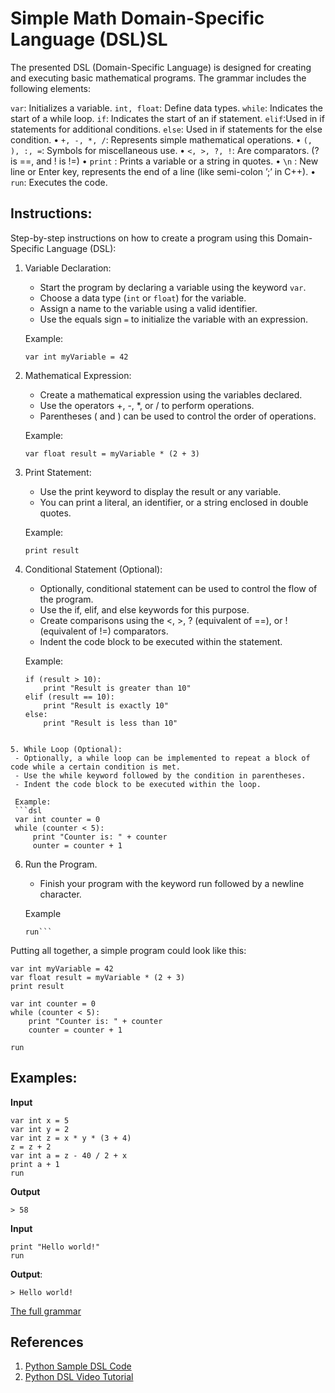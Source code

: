 
# Simple Math Domain-Specific Language (DSL)SL

The presented DSL (Domain-Specific Language) is designed for creating and executing basic mathematical programs. The grammar includes the following elements:

`var`: Initializes a variable.
`int, float`: Define data types.
`while`: Indicates the start of a while loop.
`if`: Indicates the start of an if statement.
`elif`:Used in if statements for additional conditions.
`else`: Used in if statements for the else condition.
• `+, -, *, /`: Represents simple mathematical operations.
• `(, ), :, =`: Symbols for miscellaneous use.
• `<, >, ?, !`: Are comparators. (? is ==, and ! is !=)
• `print` : Prints a variable or a string in quotes.
• `\n` : New line or Enter key, represents the end of a line (like semi-colon ’;’ in C++).
• `run`: Executes the code.

## Instructions:
Step-by-step instructions on how to create a program using this Domain-Specific Language (DSL):

1. Variable Declaration:

   - Start the program by declaring a variable using the keyword `var`.
   - Choose a data type (`int` or `float`) for the variable.
   - Assign a name to the variable using a valid identifier.
   - Use the equals sign `=` to initialize the variable with an expression.

   Example:
   ```dsl
   var int myVariable = 42
   ```

2. Mathematical Expression:
   - Create a mathematical expression using the variables declared.
   - Use the operators +, -, *, or / to perform operations.
   - Parentheses ( and ) can be used to control the order of operations.

   Example:
   ```dsl
   var float result = myVariable * (2 + 3)
   ```
3. Print Statement:
   - Use the print keyword to display the result or any variable.
   - You can print a literal, an identifier, or a string enclosed in double quotes.

   Example:
   ```dsl
   print result
   ```

4. Conditional Statement (Optional):
   - Optionally, conditional statement can be used to control the flow of the program.
   - Use the if, elif, and else keywords for this purpose.
   - Create comparisons using the <, >, ? (equivalent of ==), or ! (equivalent of !=) comparators.
   - Indent the code block to be executed within the statement.

   Example:
   ```dsl
   if (result > 10):
       print "Result is greater than 10"
   elif (result == 10):
       print "Result is exactly 10"
   else:
       print "Result is less than 10"
  ```

5. While Loop (Optional):
   - Optionally, a while loop can be implemented to repeat a block of code while a certain condition is met.
   - Use the while keyword followed by the condition in parentheses.
   - Indent the code block to be executed within the loop.
   
   Example:
   ```dsl
   var int counter = 0
   while (counter < 5):
       print "Counter is: " + counter
       ounter = counter + 1

   ```

6. Run the Program.
   - Finish your program with the keyword run followed by a newline character.

   Example
   ```dsl
   run```

Putting all together, a simple program could look like this:
``` dsl
var int myVariable = 42
var float result = myVariable * (2 + 3)
print result

var int counter = 0
while (counter < 5):
    print "Counter is: " + counter
    counter = counter + 1

run
```

## Examples:
**Input**
```dsl
var int x = 5
var int y = 2
var int z = x * y * (3 + 4)
z = z + 2
var int a = z - 40 / 2 + x
print a + 1
run
```

**Output**
```
> 58
```

**Input**
```dsl
print "Hello world!"
run
```

**Output**:
```
> Hello world!
```

[The full grammar](grammar.md)


## References

1. [Python Sample DSL Code](https://github.com/davidcallanan/py-myopl-code/)
3. [Python DSL Video Tutorial](https://www.youtube.com/watch?v=Eythq9848Fg&list=PLZQftyCk7_SdoVexSmwy_tBgs7P0b97yD&index=1)

